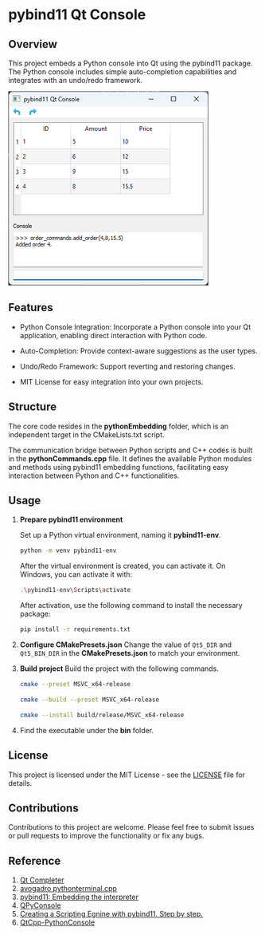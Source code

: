 # pybind11 Qt Console

## Overview

This project embeds a Python console into Qt using the pybind11 package. The Python console includes simple auto-completion capabilities and integrates with an undo/redo framework.

![](./asset/image.png)

## Features

* Python Console Integration: Incorporate a Python console into your Qt application, enabling direct interaction with Python code.

* Auto-Completion: Provide context-aware suggestions as the user types.

* Undo/Redo Framework: Support reverting and restoring changes.

* MIT License for easy integration into your own projects.

## Structure

The core code resides in the **pythonEmbedding** folder, which is an independent target in the CMakeLists.txt script.

The communication bridge between Python scripts and C++ codes is built in the **pythonCommands.cpp** file. It defines the available Python modules and methods using pybind11 embedding functions, facilitating easy interaction between Python and C++ functionalities.

## Usage
1. **Prepare pybind11 environment**

    Set up a Python virtual environment, naming it **pybind11-env**.
    ```bash
    python -m venv pybind11-env
    ```
    After the virtual environment is created, you can activate it. On Windows, you can activate it with:
    ```bash
    .\pybind11-env\Scripts\activate
    ```
    After activation, use the following command to install the necessary package:
    ```bash
    pip install -r requirements.txt
    ```

2. **Configure CMakePresets.json**
    Change the value of `Qt5_DIR` and `Qt5_BIN_DIR` in the **CMakePresets.json** to match your environment.

3. **Build project**
    Build the project with the following commands.
    ```bash
    cmake --preset MSVC_x64-release
    ```
    ```bash
    cmake --build --preset MSVC_x64-release
    ``` 

    ```bash
    cmake --install build/release/MSVC_x64-release
    ``` 
4. Find the executable under the **bin** folder.

## License
This project is licensed under the MIT License - see the [LICENSE](https://opensource.org/license/mit/) file for details.

## Contributions
Contributions to this project are welcome. Please feel free to submit issues or pull requests to improve the functionality or fix any bugs.

## Reference
1. [Qt Completer](https://doc.qt.io/qt-5/qtwidgets-tools-customcompleter-example.html)
1. [avogadro pythonterminal.cpp](https://github.com/cryos/avogadro/blob/master/libavogadro/src/extensions/pythonterminal.cpp)
1. [pybind11: Embedding the interpreter](https://pybind11.readthedocs.io/en/latest/advanced/embedding.html)
1. [QPyConsole](https://github.com/roozbehg/QPyConsole)
1. [Creating a Scripting Egnine with pybind11. Step by step.](https://github.com/aoloe/cpp-pybind11-playground)
1. [QtCpp-PythonConsole](https://github.com/kaiware0x/QtCpp-PythonConsole)

